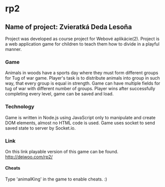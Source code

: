 # rp2

## Name of project: Zvieratká Deda Lesoňa
Project was developed as course project for Webové aplikácie(2). Project is a web application game for children to teach them how to divide in a playful manner.
### Game
Animals in woods have a sports day where they must form different groups for Tug of war game. Player's task is to distribute animals into group in such way, that every group is equal in strength. Game can have multiple fields for tug of war with different number of groups. Player wins after successfully completing every level, game can be saved and load. 
### Technology
Game is written in Node.js using JavaScript only to manipulate and create DOM elements, almost no HTML code is used. Game uses socket to send saved state to server by Socket.io.
### Link
On this link playable version of this game can be found.
http://dejwoo.com/rp2/
#### Cheats
Type 'animalKing' in the game to enable cheats. :)
